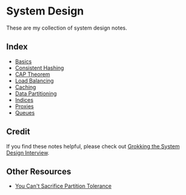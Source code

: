 # System Design

These are my collection of system design notes.

## Index

* [Basics]
* [Consistent Hashing]
* [CAP Theorem]
* [Load Balancing]
* [Caching]
* [Data Partitioning]
* [Indices]
* [Proxies]
* [Queues]

[Basics]: ./notes/basics.md
[Consistent Hashing]: ./notes/consistent-hashing.md
[CAP Theorem]: ./notes/cap-theorem.md
[Load Balancing]: ./notes/load-balancing.md
[Caching]: ./notes/caching.md
[Data Partitioning]: ./notes/data-partitioning.md
[Indices]: ./notes/indices.md
[Proxies]: ./notes/proxies.md
[Queues]: ./noes/queues.md

## Credit

If you find these notes helpful, please check out [Grokking the System Design Interview].

[Grokking the System Design Interview]: https://www.educative.io/collection/5668639101419520/5649050225344512

## Other Resources

* [You Can't Sacrifice Partition Tolerance]

[You Can't Sacrifice Partition Tolerance]: https://codahale.com/you-cant-sacrifice-partition-tolerance
